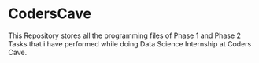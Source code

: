 # CodersCave
This Repository stores all the programming files of Phase 1 and Phase 2 Tasks that i have performed while doing Data Science Internship at Coders Cave.
